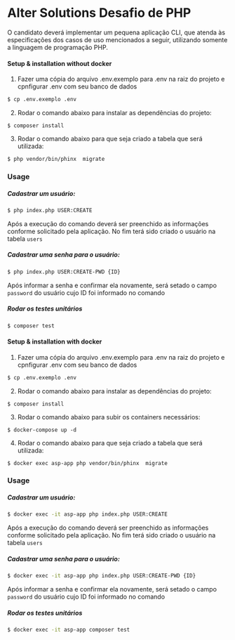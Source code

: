 # Alter Solutions Desafio de PHP

O candidato deverá implementar um pequena aplicação CLI, que atenda às especificações dos casos de uso mencionados a seguir, utilizando
somente a linguagem de programação PHP.

#### Setup & installation without docker
1. Fazer uma cópia do arquivo .env.exemplo para .env na raiz do projeto e cpnfigurar .env com seu banco de dados
```sh
$ cp .env.exemplo .env
```

2. Rodar o comando abaixo para instalar as dependências do projeto:
```
$ composer install
```
3. Rodar o comando abaixo para que seja criado a tabela que será utilizada:
```
$ php vendor/bin/phinx  migrate
```

### Usage 

##### Cadastrar um usuário:
```sh
$ php index.php USER:CREATE
```
Após a execução do comando deverá ser preenchido as informações conforme solicitado pela aplicação. No fim terá sido criado o usuário na tabela `users`

##### Cadastrar uma senha para o usuário:
```sh
$ php index.php USER:CREATE-PWD {ID}
```
Após informar a senha e confirmar ela novamente, será setado o campo `password` do usuário cujo ID foi informado no comando

##### Rodar os testes unitários
```sh
$ composer test
```

#### Setup & installation with docker
1. Fazer uma cópia do arquivo .env.exemplo para .env na raiz do projeto e cpnfigurar .env com seu banco de dados
```sh
$ cp .env.exemplo .env
```
2. Rodar o comando abaixo para instalar as dependências do projeto:
```
$ composer install
```
3. Rodar o comando abaixo para subir os containers necessários:
```
$ docker-compose up -d
```

4. Rodar o comando abaixo para que seja criado a tabela que será utilizada:
```
$ docker exec asp-app php vendor/bin/phinx  migrate
```

### Usage 

##### Cadastrar um usuário:
```sh
$ docker exec -it asp-app php index.php USER:CREATE
```
Após a execução do comando deverá ser preenchido as informações conforme solicitado pela aplicação. No fim terá sido criado o usuário na tabela `users`

##### Cadastrar uma senha para o usuário:
```sh
$ docker exec -it asp-app php index.php USER:CREATE-PWD {ID}
```
Após informar a senha e confirmar ela novamente, será setado o campo `password` do usuário cujo ID foi informado no comando

##### Rodar os testes unitários
```sh
$ docker exec -it asp-app composer test
```